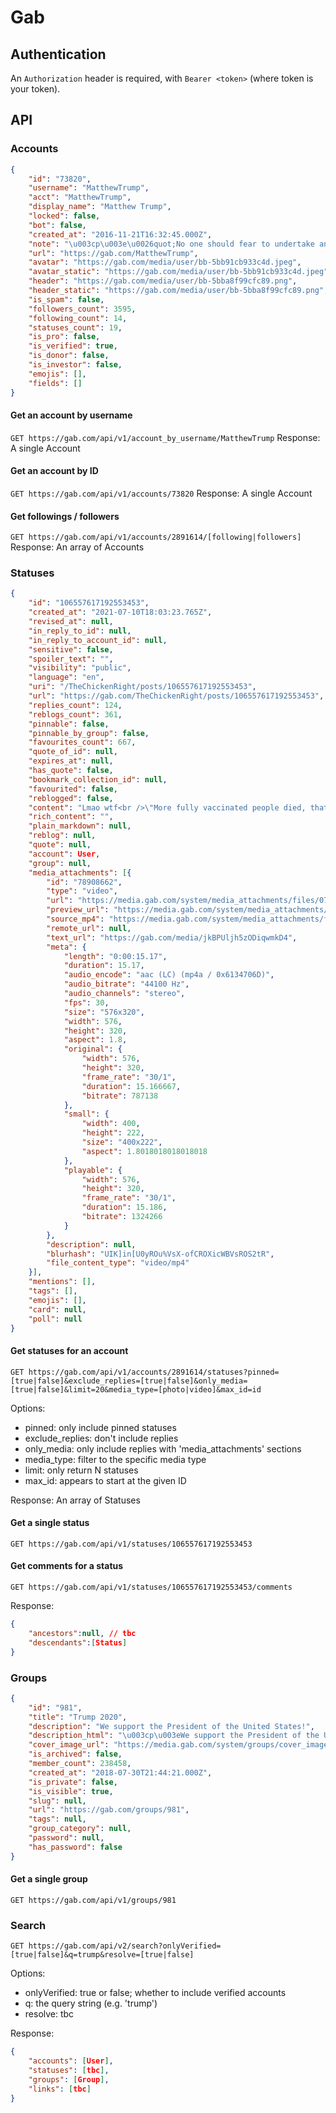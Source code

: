 # Gab

## Authentication

An `Authorization` header is required, with `Bearer <token>` (where token is your token).

## API

### Accounts

```json
{
	"id": "73820",
	"username": "MatthewTrump",
	"acct": "MatthewTrump",
	"display_name": "Matthew Trump",
	"locked": false,
	"bot": false,
	"created_at": "2016-11-21T16:32:45.000Z",
	"note": "\u003cp\u003e\u0026quot;No one should fear to undertake any task in the name of our Saviour, if it is just and if the intention is purely for His holy service.\u0026quot; - Christopher Columbus\u003c/p\u003e",
	"url": "https://gab.com/MatthewTrump",
	"avatar": "https://gab.com/media/user/bb-5bb91cb933c4d.jpeg",
	"avatar_static": "https://gab.com/media/user/bb-5bb91cb933c4d.jpeg",
	"header": "https://gab.com/media/user/bb-5bba8f99cfc89.png",
	"header_static": "https://gab.com/media/user/bb-5bba8f99cfc89.png",
	"is_spam": false,
	"followers_count": 3595,
	"following_count": 14,
	"statuses_count": 19,
	"is_pro": false,
	"is_verified": true,
	"is_donor": false,
	"is_investor": false,
	"emojis": [],
	"fields": []
}
```


#### Get an account by username
`GET https://gab.com/api/v1/account_by_username/MatthewTrump`
Response: A single Account

#### Get an account by ID
`GET https://gab.com/api/v1/accounts/73820`
Response: A single Account

#### Get followings / followers
`GET https://gab.com/api/v1/accounts/2891614/[following|followers]`
Response: An array of Accounts

### Statuses

```json
{
	"id": "106557617192553453",
	"created_at": "2021-07-10T18:03:23.765Z",
	"revised_at": null,
	"in_reply_to_id": null,
	"in_reply_to_account_id": null,
	"sensitive": false,
	"spoiler_text": "",
	"visibility": "public",
	"language": "en",
	"uri": "/TheChickenRight/posts/106557617192553453",
	"url": "https://gab.com/TheChickenRight/posts/106557617192553453",
	"replies_count": 124,
	"reblogs_count": 361,
	"pinnable": false,
	"pinnable_by_group": false,
	"favourites_count": 667,
	"quote_of_id": null,
	"expires_at": null,
	"has_quote": false,
	"bookmark_collection_id": null,
	"favourited": false,
	"reblogged": false,
	"content": "Lmao wtf<br />\"More fully vaccinated people died, that's because the vaccine is good, but not perfect\"",
	"rich_content": "",
	"plain_markdown": null,
	"reblog": null,
	"quote": null,
	"account": User,
	"group": null,
	"media_attachments": [{
		"id": "78908662",
		"type": "video",
		"url": "https://media.gab.com/system/media_attachments/files/078/908/662/original/ef1096deb284ac18.mp4",
		"preview_url": "https://media.gab.com/system/media_attachments/files/078/908/662/small/ef1096deb284ac18.png",
		"source_mp4": "https://media.gab.com/system/media_attachments/files/078/908/662/playable/ef1096deb284ac18.mp4",
		"remote_url": null,
		"text_url": "https://gab.com/media/jkBPUljh5zODiqwmkD4",
		"meta": {
			"length": "0:00:15.17",
			"duration": 15.17,
			"audio_encode": "aac (LC) (mp4a / 0x6134706D)",
			"audio_bitrate": "44100 Hz",
			"audio_channels": "stereo",
			"fps": 30,
			"size": "576x320",
			"width": 576,
			"height": 320,
			"aspect": 1.8,
			"original": {
				"width": 576,
				"height": 320,
				"frame_rate": "30/1",
				"duration": 15.166667,
				"bitrate": 787138
			},
			"small": {
				"width": 400,
				"height": 222,
				"size": "400x222",
				"aspect": 1.8018018018018018
			},
			"playable": {
				"width": 576,
				"height": 320,
				"frame_rate": "30/1",
				"duration": 15.186,
				"bitrate": 1324266
			}
		},
		"description": null,
		"blurhash": "UIK]in[U0yROu%VsX-ofCROXicWBVsROS2tR",
		"file_content_type": "video/mp4"
	}],
	"mentions": [],
	"tags": [],
	"emojis": [],
	"card": null,
	"poll": null
}
```

#### Get statuses for an account
`GET https://gab.com/api/v1/accounts/2891614/statuses?pinned=[true|false]&exclude_replies=[true|false]&only_media=[true|false]&limit=20&media_type=[photo|video]&max_id=id`

Options:
- pinned: only include pinned statuses
- exclude_replies: don't include replies
- only_media: only include replies with 'media_attachments' sections
- media_type: filter to the specific media type
- limit: only return N statuses
- max_id: appears to start at the given ID

Response: An array of Statuses

#### Get a single status
`GET https://gab.com/api/v1/statuses/106557617192553453`

#### Get comments for a status
`GET https://gab.com/api/v1/statuses/106557617192553453/comments`

Response:
```json
{
	"ancestors":null, // tbc
	"descendants":[Status]
}
```

### Groups

```json
{
	"id": "981",
	"title": "Trump 2020",
	"description": "We support the President of the United States!",
	"description_html": "\u003cp\u003eWe support the President of the United States!\u003c/p\u003e",
	"cover_image_url": "https://media.gab.com/system/groups/cover_images/000/000/981/original/29354314_801037073569634_4298433919081563056_o.jpg",
	"is_archived": false,
	"member_count": 238458,
	"created_at": "2018-07-30T21:44:21.000Z",
	"is_private": false,
	"is_visible": true,
	"slug": null,
	"url": "https://gab.com/groups/981",
	"tags": null,
	"group_category": null,
	"password": null,
	"has_password": false
}
```

#### Get a single group
`GET https://gab.com/api/v1/groups/981`

### Search
`GET https://gab.com/api/v2/search?onlyVerified=[true|false]&q=trump&resolve=[true|false]`

Options:
- onlyVerified: true or false; whether to include verified accounts
- q: the query string (e.g. 'trump')
- resolve: tbc

Response:
```json
{
	"accounts": [User],
	"statuses": [tbc],
	"groups": [Group],
	"links": [tbc]
}
```
